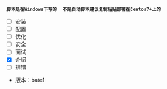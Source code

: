 **`脚本是在Windows下写的  不是自动脚本建议复制粘贴部署在Centos7+上的`**
- [ ] 安装
- [ ] 配置
- [ ] 优化
- [ ] 安全
- [ ] 面试
- [x] 介绍
- [ ] 排错

* 版本：bate1
